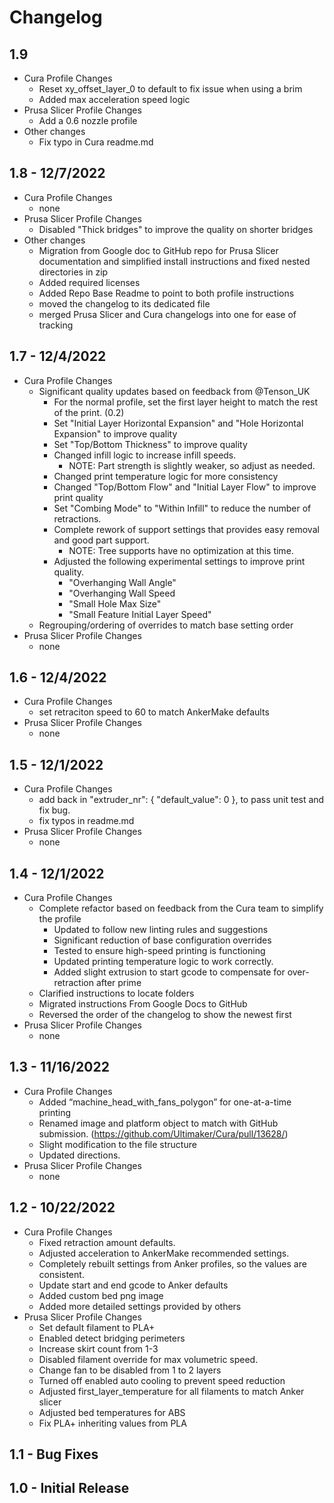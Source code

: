 # Changelog

## 1.9

- Cura Profile Changes
  - Reset xy_offset_layer_0 to default to fix issue when using a brim
  - Added max acceleration speed logic
- Prusa Slicer Profile Changes
  - Add a 0.6 nozzle profile
- Other changes
  - Fix typo in Cura readme.md

## 1.8 - 12/7/2022

- Cura Profile Changes
  - none
- Prusa Slicer Profile Changes
  - Disabled "Thick bridges" to improve the quality on shorter bridges
- Other changes
  - Migration from Google doc to GitHub repo for Prusa Slicer documentation and simplified install instructions and fixed nested directories in zip
  - Added required licenses
  - Added Repo Base Readme to point to both profile instructions
  - moved the changelog to its dedicated file
  - merged Prusa Slicer and Cura changelogs into one for ease of tracking

## 1.7 - 12/4/2022

- Cura Profile Changes
  - Significant quality updates based on feedback from @Tenson_UK
    - For the normal profile, set the first layer height to match the rest of the print. (0.2)
    - Set "Initial Layer Horizontal Expansion" and "Hole Horizontal Expansion" to improve quality
    - Set "Top/Bottom Thickness" to improve quality
    - Changed infill logic to increase infill speeds.
      - NOTE: Part strength is slightly weaker, so adjust as needed.
    - Changed print temperature logic for more consistency
    - Changed "Top/Bottom Flow" and "Initial Layer Flow" to improve print quality
    - Set "Combing Mode" to "Within Infill" to reduce the number of retractions.
    - Complete rework of support settings that provides easy removal and good part support.
      - NOTE: Tree supports have no optimization at this time.
    - Adjusted the following experimental settings to improve print quality.
      - "Overhanging Wall Angle"
      - "Overhanging Wall Speed
      - "Small Hole Max Size"
      - "Small Feature Initial Layer Speed"
  - Regrouping/ordering of overrides to match base setting order
- Prusa Slicer Profile Changes
  - none

## 1.6 - 12/4/2022

- Cura Profile Changes
  - set retraciton speed to 60 to match AnkerMake defaults
- Prusa Slicer Profile Changes
  - none

## 1.5 - 12/1/2022

- Cura Profile Changes
  - add back in "extruder_nr": { "default_value": 0 }, to pass unit test and fix bug.
  - fix typos in readme.md
- Prusa Slicer Profile Changes
  - none

## 1.4 - 12/1/2022

- Cura Profile Changes
  - Complete refactor based on feedback from the Cura team to simplify the profile
    - Updated to follow new linting rules and suggestions
    - Significant reduction of base configuration overrides
    - Tested to ensure high-speed printing is functioning
    - Updated printing temperature logic to work correctly.
    - Added slight extrusion to start gcode to compensate for over-retraction after prime
  - Clarified instructions to locate folders
  - Migrated instructions From Google Docs to GitHub
  - Reversed the order of the changelog to show the newest first
- Prusa Slicer Profile Changes
  - none

## 1.3 - 11/16/2022

- Cura Profile Changes
  - Added “machine_head_with_fans_polygon” for one-at-a-time printing
  - Renamed image and platform object to match with GitHub submission. (<https://github.com/Ultimaker/Cura/pull/13628/>)
  - Slight modification to the file structure
  - Updated directions.
- Prusa Slicer Profile Changes
  - none

## 1.2 - 10/22/2022

- Cura Profile Changes
  - Fixed retraction amount defaults.
  - Adjusted acceleration to AnkerMake recommended settings.
  - Completely rebuilt settings from Anker profiles, so the values are consistent.
  - Update start and end gcode to Anker defaults
  - Added custom bed png image
  - Added more detailed settings provided by others
- Prusa Slicer Profile Changes
  - Set default filament to PLA+
  - Enabled detect bridging perimeters
  - Increase skirt count from 1-3
  - Disabled filament override for max volumetric speed.
  - Change fan to be disabled from 1 to 2 layers
  - Turned off enabled auto cooling to prevent speed reduction
  - Adjusted first_layer_temperature for all filaments to match Anker slicer
  - Adjusted bed temperatures for ABS
  - Fix PLA+ inheriting values from PLA

## 1.1 - Bug Fixes

## 1.0 - Initial Release